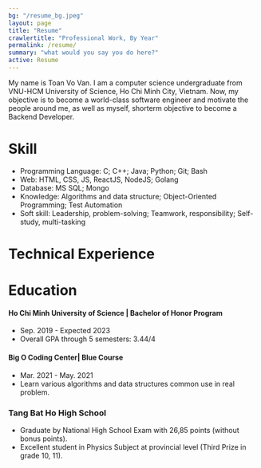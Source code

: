 ```yaml
---
bg: "/resume_bg.jpeg"
layout: page
title: "Resume"
crawlertitle: "Professional Work, By Year"
permalink: /resume/
summary: "what would you say you do here?"
active: Resume
---
```

My name is Toan Vo Van. I am a computer science undergraduate from VNU-HCM University of Science, Ho Chi Minh City, Vietnam. Now, my objective is to become a world-class software engineer and motivate the people around me, as well as myself, shorterm objective to become a Backend Developer.
# Skill
* Programming Language: C; C++; Java; Python; Git; Bash
* Web: HTML, CSS, JS, ReactJS, NodeJS; Golang
* Database: MS SQL; Mongo
* Knowledge: Algorithms and data structure; Object-Oriented Programming; Test Automation
* Soft skill: Leadership, problem-solving; Teamwork, responsibility; Self-study, multi-tasking

# Technical Experience
# Education
#### Ho Chi Minh University of Science | Bachelor of Honor Program
* Sep. 2019 - Expected 2023
* Overall GPA through 5 semesters: 3.44/4

#### Big O Coding Center| Blue Course
* Mar. 2021 - May. 2021
* Learn various algorithms and data structures common use in real problem.


### Tang Bat Ho High School
* Graduate by National High School Exam with 26,85 points (without bonus points).
* Excellent student in Physics Subject at provincial level (Third Prize in grade 10, 11).